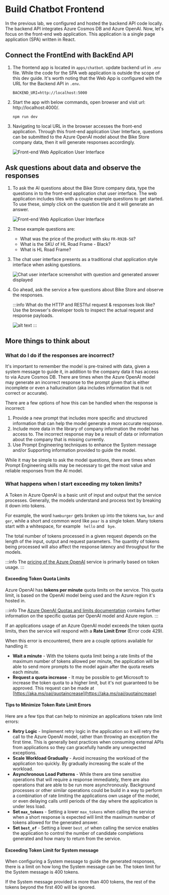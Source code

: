 # Build Chatbot Frontend

In the previous lab, we configured and hosted the backend API code locally. The backend API integrates Azure Cosmos DB and Azure OpenAI. Now, let's focus on the front-end web application. This application is a single page application (SPA) written in React.

## Connect the FrontEnd with BackEnd API

1. The frontend app is located in `apps/chatbot`. update backend url in `.env` file. While the code for the SPA web application is outside the scope of this dev guide. It's worth noting that the Web App is configured with the URL for the Backend API in `.env`.

   ```
   BACKEND_URI=http://localhost:5000
   ```

2. Start the app with below commands, open browser and visit url: http://localhost:4000/.

   ```
   npm run dev
   ```

3. Navigating to local URL in the browser accesses the front-end application. Through this front-end application User Interface, questions can be submitted to the Azure OpenAI model about the Bike Store company data, then it will generate responses accordingly.

   ![Front-end Web Application User Interface](images/2024-01-17-12-42-59.png)

## Ask questions about data and observe the responses

1. To ask the AI questions about the Bike Store company data, type the questions in to the front-end application chat user interface. The web application includes tiles with a couple example questions to get started. To use these, simply click on the question tile and it will generate an answer.

   ![Front-end Web Application User Interface](images/2024-01-17-12-42-59.png)

2. These example questions are:

   - What was the price of the product with sku `FR-R92B-58`?
   - What is the SKU of HL Road Frame - Black?
   - What is HL Road Frame?

3. The chat user interface presents as a traditional chat application style interface when asking questions.

   ![Chat user interface screenshot with question and generated answer displayed](images/chatbot-frontend-image-2.png)

4. Go ahead, ask the service a few questions about Bike Store and observe the responses.

   :::info
   What do the HTTP and RESTful request & responses look like? Use the browser's developer tools to inspect the actual request and response payloads.

   ![alt text](images/raw-request.png)
   :::

## More things to think about

### What do I do if the responses are incorrect?

It's important to remember the model is pre-trained with data, given a system message to guide it, in addition to the company data it has access to via Azure Cosmos DB. There are times when the Azure OpenAI model may generate an incorrect response to the prompt given that is either incomplete or even a hallucination (aka includes information that is not correct or accurate).

There are a few options of how this can be handled when the response is incorrect:

1. Provide a new prompt that includes more specific and structured information that can help the model generate a more accurate response.
2. Include more data in the library of company information the model has access to. The incorrect response may be a result of data or information about the company that is missing currently.
3. Use Prompt Engineering techniques to enhance the System message and/or Supporting information provided to guide the model.

While it may be simple to ask the model questions, there are times when Prompt Engineering skills may be necessary to get the most value and reliable responses from the AI model.

### What happens when I start exceeding my token limits?

A Token in Azure OpenAI is a basic unit of input and output that the service processes. Generally, the models understand and process text by breaking it down into tokens.

For example, the word `hamburger` gets broken up into the tokens `ham`, `bur` and `ger`, while a short and common word like `pear` is a single token. Many tokens start with a whitespace, for example ` hello` and ` bye`.

The total number of tokens processed in a given request depends on the length of the input, output and request parameters. The quantity of tokens being processed will also affect the response latency and throughput for the models.

:::info
The [pricing of the Azure OpenAI](https://azure.microsoft.com/pricing/details/cognitive-services/openai-service/) service is primarily based on token usage.
:::

#### Exceeding Token Quota Limits

Azure OpenAI has **tokens per minute** quota limits on the service. This quota limit, is based on the OpenAI model being used and the Azure region it's hosted in.

:::info
The [Azure OpenAI Quotas and limits documentation](https://learn.microsoft.com/azure/ai-services/openai/quotas-limits) contains further information on the specific quotas per OpenAI model and Azure region.
:::

If an applications usage of an Azure OpenAI model exceeds the token quota limits, then the service will respond with a **Rate Limit Error** (Error code 429).

When this error is encountered, there are a couple options available for handling it:

- **Wait a minute** - With the tokens quota limit being a rate limits of the maximum number of tokens allowed per minute, the application will be able to send more prompts to the model again after the quota resets each minute.
- **Request a quota increase** - It may be possible to get Microsoft to increase the token quota to a higher limit, but it's not guaranteed to be approved. This request can be made at [https://aka.ms/oai/quotaincrease](https://aka.ms/oai/quotaincrease)

#### Tips to Minimize Token Rate Limit Errors

Here are a few tips that can help to minimize an applications token rate limit errors:

- **Retry Logic** - Implement retry logic in the application so it will retry the call to the Azure OpenAI model, rather than throwing an exception the first time. This is generally best practices when consuming external APIs from applications so they can gracefully handle any unexpected exceptions.
- **Scale Workload Gradually** - Avoid increasing the workload of the application too quickly. By gradually increasing the scale of the workload.
- **Asynchronous Load Patterns** - While there are time sensitive operations that will require a response immediately, there are also operations that are able to be run more asynchronously. Background processes or other similar operations could be build in a way to perform a combination of rate limiting the applications own usage of the model, or even delaying calls until periods of the day where the application is under less load.
- **Set `max_tokens`** - Setting a lower `max_tokens` when calling the service when a short response is expected will limit the maximum number of tokens allowed for the generated answer.
- **Set `best_of`** - Setting a lower `best_of` when calling the service enables the application to control the number of candidate completions generated and how many to return from the service.

#### Exceeding Token Limit for System message

When configuring a System message to guide the generated responses, there is a limit on how long the System message can be. The token limit for the System message is 400 tokens.

If the System message provided is more than 400 tokens, the rest of the tokens beyond the first 400 will be ignored.
